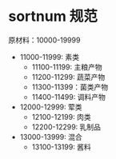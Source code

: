 # sortnum 规范

原材料：10000-19999
- 11000-11999: 素类
  - 11100-11199: 主粮产物
  - 11200-11299: 蔬菜产物
  - 11300-11399：菌类产物
  - 11400-11499: 调料产物
- 12000-12999: 荤类
  - 12100-12199: 肉类
  - 12200-12299: 乳制品
- 13000-13999: 混合
  - 13100-13199: 酱料